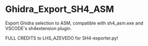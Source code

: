 # Ghidra_Export_SH4_ASM
Export Ghidra selection to ASM, compatible with sh4_asm.exe and VSCODE's sh4extension plugin.

FULL CREDITS to LHS_AZEVEDO for SH4-exporter.py!
